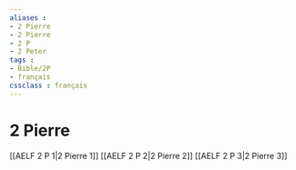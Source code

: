```yaml
---
aliases : 
- 2 Pierre
- 2 Pierre
- 2 P
- 2 Peter
tags : 
- Bible/2P
- français
cssclass : français
---
```


# 2 Pierre

[[AELF 2 P 1|2 Pierre 1]]
[[AELF 2 P 2|2 Pierre 2]]
[[AELF 2 P 3|2 Pierre 3]]
